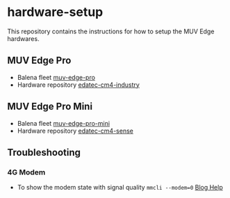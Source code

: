 # hardware-setup
This repository contains the instructions for how to setup the MUV Edge hardwares.

## MUV Edge Pro
* Balena fleet [muv-edge-pro](https://dashboard.balena-cloud.com/fleets/2036289)
* Hardware repository [edatec-cm4-industry](/edatec-cm4-industry)

## MUV Edge Pro Mini
* Balena fleet [muv-edge-pro-mini](https://dashboard.balena-cloud.com/fleets/2054777)
* Hardware repository [edatec-cm4-sense](/edatec-cm4-sense)

## Troubleshooting

### 4G Modem

* To show the modem state with signal quality `mmcli --modem=0` [Blog Help](https://techship.com/faq/using-network-manager-and-modem-manager-in-linux-to-automatically-establish-a-connection-and-configure-ip-details/)